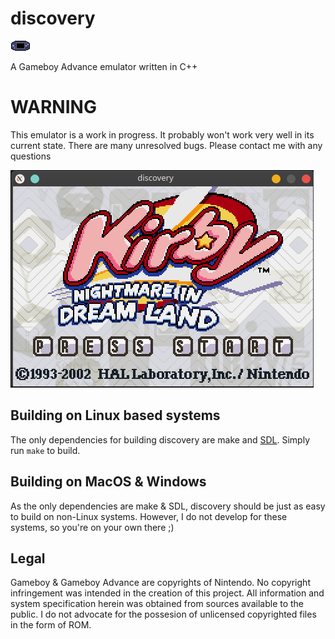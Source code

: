 # discovery

![discovery](assets/discovery.png)

A Gameboy Advance emulator written in C++

# WARNING
This emulator is a work in progress. It probably won't work very well in its current state. There are many unresolved bugs. Please contact me with any questions

![kirby](assets/kirby_gameplay.png)

## Building on Linux based systems
The only dependencies for building discovery are make and [SDL](https://www.libsdl.org). Simply run `make` to build.

## Building on MacOS & Windows
As the only dependencies are make & SDL, discovery should be just as easy to build on non-Linux systems. However, I do not develop for these systems, so you're on your own there ;)

## Legal
Gameboy & Gameboy Advance are copyrights of Nintendo. No copyright infringement was intended in the creation of this project. All information and system specification herein was obtained from sources available to the public. I do not advocate for the possesion of unlicensed copyrighted files in the form of ROM.